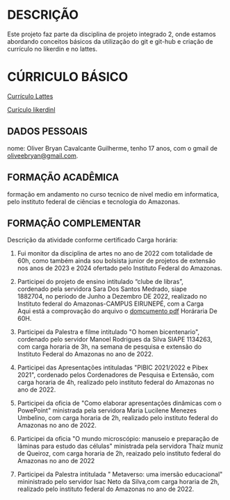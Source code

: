 

# DESCRIÇÃO

Este projeto faz parte da disciplina de projeto integrado 2, onde estamos abordando conceitos básicos da utilização do git e git-hub e criação de currículo no likerdin e no lattes.

# CÚRRICULO BÁSICO

[Currículo Lattes]( http://lattes.cnpq.br/2143171031113767)

 [Curículo likerdinl](www.linkedin.com/in/oliver-bryan-a74ab4300)

## DADOS PESSOAIS

nome: Oliver Bryan Cavalcante Guilherme, tenho 17 anos, com o gmail de oliveebryan@gmail.com.

## FORMAÇÃO ACADÊMICA
formação em andamento no curso tecnico de nivel medio em informatica, pelo instituto federal de ciências e tecnologia do Amazonas.

## FORMAÇÃO COMPLEMENTAR


 Descrição da atividade conforme certificado
Carga horária:

1. Fui monitor da disciplina de artes no ano de 2022 com totalidade de 60h, como também ainda sou bolsista junior de projetos de extensão nos anos de 2023 e 2024 ofertado pelo Instituto Federal do Amazonas.

2. Participei do projeto de ensino intitulado “clube de libras”,\
cordenado pela servidora Sara Dos Santos Medrado, siape\
1882704, no periodo de Junho a Dezembro DE 2022, realizado no\
Instituto federal do Amazonas-CAMPUS EIRUNEPÉ, com a  Carga\
Aqui está a comprovação do arquivo o [domcumento pdf](https://github.com/OliverBryanCavalcante/projeto-integrador-2-/blob/main/OLIVER.pdf)
Horáraria De 60H.
4. Participei da Palestra e filme intitulado "O homen bicentenario", cordenado pelo servidor Manoel Rodrigues da Silva SIAPE 1134263, com carga horaria de 3h, na semana de pesquisa e extensão do Instituto Federal do Amazonas no ano de 2022.
5. Participei das Apresentações intituladas "PIBIC 2021/2022 e Pibex 2021", cordenado pelos Cordenadores de Pesquisa e Extensão, com carga horaria de 4h, realizado pelo instituto federal do Amazonas no ano de 2022.
6. Participei da oficia de "Como elaborar apresentações dinâmicas com o PowePoint" ministrada pela servidora Maria Lucilene Menezes Umbelino, com carga horaria de 2h, realizado pelo instituto federal do Amazonas no ano de 2022.
7. Participei da oficia "O mundo microscópio: manuseio e preparação de lâminas para estudo das células" ministrada pela servidora Thaíz muniz de Queiroz, com carga horaria de 2h, reaizado pelo instituto federal do Amazonas no ano de 2022
8. Participei da Palestra intitulada " Metaverso: uma imersão educacional" mininistrado pelo servidor Isac Neto da Silva,com carga horaria de 2h, realizado pelo instituto federal do Amazonas no ano de 2022.


 
